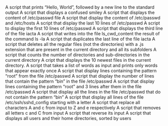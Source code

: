  A script that prints “Hello, World”, followed by a new line to the standard output
A  script that displays a confused smiley
A script that displays the content of /etc/passwd file
A script that display the content of /etc/passwd and /etc/hosts
A script that display the last 10 lines of /etc/passwd
A script to display the first 10 lines of /etc/passwd
A script that displays the third line of the file iacta
A script that writes into the file ls_cwd_content the result of the command ls -la
A script that duplicates the last line of the file iacta
A script that deletes all the regular files (not the directories) with a .js extension that are present in the current directory and all its subfolders
A script that counts the number of directories and sub-directories in the current directory
A cript that displays the 10 newest files in the current directory.
A script that takes a list of words as input and prints only words that appear exactly once
A script that display lines containing the pattern “root” from the file /etc/passwd
A script that display the number of lines that contain the pattern “bin” in the file /etc/passwd
A script that display lines containing the pattern “root” and 3 lines after them in the file /etc/passwd
A script that display all the lines in the file /etc/passwd that do not contain the pattern “bin”
A script that display all lines of the file /etc/ssh/sshd_config starting with a letter
A script that replace all characters A and c from input to Z and e respectively
A script that removes all letters c and C from input
A script that reverse its input
 A script that displays all users and their home directories, sorted by users
